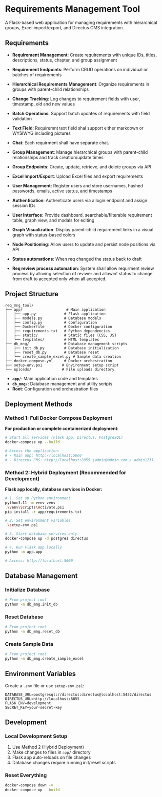 # Requirements Management Tool

A Flask-based web application for managing requirements with hierarchical groups, Excel import/export, and Directus CMS integration.


## Requirements

- **Requirement Management**: Create requirements with unique IDs, titles, descriptions, status, chapter, and group assignment
- **Requirement Endpoints**: Perform CRUD operations on individual or batches of requirements
- **Hierarchical Requirements Management**: Organize requirements in groups with parent-child relationships
- **Change Tracking**: Log changes to requirement fields with user, timestamp, old and new values
- **Batch Operations**: Support batch updates of requirements with field validation
- **Text Field**: Requiremnt text field shal support either markdown or WYSIWYG including pictures
- **Chat**: Each requirment shall have separate chat.

- **Group Management**: Manage hierarchical groups with parent-child relationships and track creation/update times
- **Group Endpoints**: Create, update, retrieve, and delete groups via API

- **Excel Import/Export**: Upload Excel files and export requirements

- **User Management**: Register users and store usernames, hashed passwords, emails, active status, and timestamps
- **Authentication**: Authenticate users via a login endpoint and assign session IDs

- **User Interface**: Provide dashboard, searchable/filterable requirement table, graph view, and modals for editing

- **Graph Visualization**: Display parent-child requirement links in a visual graph with status-based colors
- **Node Positioning**: Allow users to update and persist node positions via API

- **Status automations**: When req changed the status back to draft
- **Req review process automation**: System shall allow requrment review process by alloving selection of reviwer and allowinf status to change from draft to accepted only when all accepted.



## Project Structure

```
req_mng_tool/
├── app/                    # Main application
│   ├── app.py             # Flask application
│   ├── models.py          # Database models
│   ├── config.py          # Configuration
│   ├── Dockerfile         # Docker configuration
│   ├── requirements.txt   # Python dependencies
│   ├── static/            # Static files (CSS, JS)
│   └── templates/         # HTML templates
├── db_mng/                # Database management scripts
│   ├── init_db.py         # Database initialization
│   ├── reset_db.py        # Database reset
│   └── create_sample_excel.py # Sample data creation
├── docker-compose.yml     # Docker orchestration
├── setup-env.ps1         # Environment setup script
└── uploads/              # File uploads directory
```
- **`app/`**: Main application code and templates
- **`db_mng/`**: Database management and utility scripts
- **Root**: Configuration and orchestration files

## Deployment Methods

### Method 1: Full Docker Compose Deployment

**For production or complete containerized deployment:**

```bash
# Start all services (Flask app, Directus, PostgreSQL)
docker-compose up --build

# Access the application:
# - Main app: http://localhost:5000
# - Directus CMS: http://localhost:8055 (admin@admin.com / admin123)
```

### Method 2: Hybrid Deployment (Recommended for Development)

**Flask app locally, database services in Docker:**

```bash
# 1. Set up Python environment
python3.11 -m venv venv
.\venv\Scripts\Activate.ps1
pip install -r app/requirements.txt

# 2. Set environment variables
.\setup-env.ps1

# 3. Start database services only
docker-compose up -d postgres directus

# 4. Run Flask app locally
python -m app.app

# Access: http://localhost:5000
```

## Database Management

### Initialize Database
```bash
# From project root
python -m db_mng.init_db
```

### Reset Database
```bash
# From project root
python -m db_mng.reset_db
```

### Create Sample Data
```bash
# From project root
python -m db_mng.create_sample_excel
```

## Environment Variables

Create a `.env` file or use `setup-env.ps1`:

```env
DATABASE_URL=postgresql://directus:directus@localhost:5432/directus
DIRECTUS_URL=http://localhost:8055
FLASK_ENV=development
SECRET_KEY=your-secret-key
```


## Development

### Local Development Setup
1. Use Method 2 (Hybrid Deployment)
2. Make changes to files in `app/` directory
3. Flask app auto-reloads on file changes
4. Database changes require running init/reset scripts


### Reset Everything
```bash
docker-compose down -v
docker-compose up --build
```

